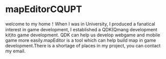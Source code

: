mapEditorCQUPT
==============

welcome to my home！When I was in University, I produced a fanatical interest in game development, I established a QDK(Qmang development kit)to game development. QDK can help us develop webgame and mobile game more easily.mapEditor is a tool which can help build map in game development.There is a shortage of places in my project, you can contact my email.
